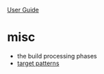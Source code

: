 [User Guide](index.md)

misc
====

-   the build processing phases
-   [target
    patterns](https://docs.bazel.build/versions/master/guide.html#target-patterns)

